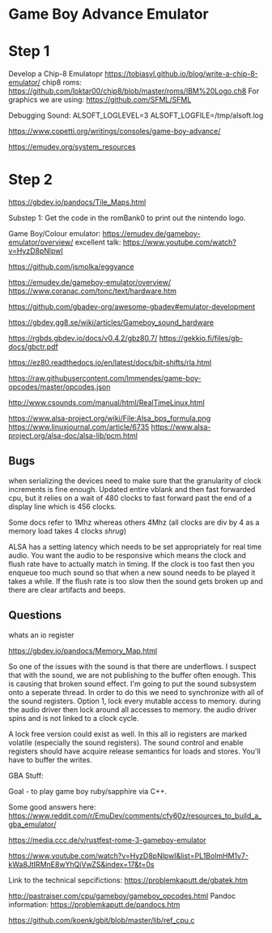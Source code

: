Game Boy Advance Emulator
====

Step 1
===
Develop a Chip-8 Emulatopr
https://tobiasvl.github.io/blog/write-a-chip-8-emulator/
chip8 roms: https://github.com/loktar00/chip8/blob/master/roms/IBM%20Logo.ch8
For graphics we are using: https://github.com/SFML/SFML

Debugging Sound: ALSOFT_LOGLEVEL=3 ALSOFT_LOGFILE=/tmp/alsoft.log

https://www.copetti.org/writings/consoles/game-boy-advance/

https://emudev.org/system_resources

Step 2
===

https://gbdev.io/pandocs/Tile_Maps.html

Substep 1:
Get the code in the romBank0 to print out the nintendo logo.

Game Boy/Colour emulator:
https://emudev.de/gameboy-emulator/overview/
excellent talk: https://www.youtube.com/watch?v=HyzD8pNlpwI

https://github.com/jsmolka/eggvance

https://emudev.de/gameboy-emulator/overview/
https://www.coranac.com/tonc/text/hardware.htm


https://github.com/gbadev-org/awesome-gbadev#emulator-development



https://gbdev.gg8.se/wiki/articles/Gameboy_sound_hardware


https://rgbds.gbdev.io/docs/v0.4.2/gbz80.7/
https://gekkio.fi/files/gb-docs/gbctr.pdf

https://ez80.readthedocs.io/en/latest/docs/bit-shifts/rla.html

https://raw.githubusercontent.com/lmmendes/game-boy-opcodes/master/opcodes.json

http://www.csounds.com/manual/html/RealTimeLinux.html

https://www.alsa-project.org/wiki/File:Alsa_bps_formula.png
https://www.linuxjournal.com/article/6735
https://www.alsa-project.org/alsa-doc/alsa-lib/pcm.html


Bugs
----
when serializing the devices need to make sure that the granularity of clock increments is fine enough.
Updated entire vblank and then fast forwarded cpu, but it relies on a wait of 480 clocks to 
fast forward past the end of a display line which is 456 clocks.

Some docs refer to 1Mhz whereas others 4Mhz (all clocks are div by 4 as a memory load takes 4 clocks *shrug*)

ALSA has a setting latency which needs to be set appropriately for real time audio.
You want the audio to be responsive which means the clock and flush rate have to actually match in timing.
If the clock is too fast then you enqueue too much sound so that when a new sound needs to be played
it takes a while. If the flush rate is too slow then the sound gets broken up and there are clear artifacts
and beeps.

Questions
---
whats an io register


https://gbdev.io/pandocs/Memory_Map.html



So one of the issues with the sound is that there are underflows. I suspect that with the sound, we are not publishing to the buffer often enough.
This is causing that broken sound effect.
I'm going to put the sound subsystem onto a seperate thread. In order to do this we need to synchronize with all of the sound registers.
Option 1, lock every mutable access to memory.
during the audio driver then lock around all accesses to memory. the audio driver spins and is not linked to a clock cycle.

A lock free version could exist as well.
In this all io registers are marked volatile (especially the sound registers). The sound control and enable registers should have acquire release semantics for loads and stores.
You'll have to buffer the writes.

GBA Stuff:


Goal - to play game boy ruby/sapphire via C++.

Some good answers here:
https://www.reddit.com/r/EmuDev/comments/cfy60z/resources_to_build_a_gba_emulator/

https://media.ccc.de/v/rustfest-rome-3-gameboy-emulator


https://www.youtube.com/watch?v=HyzD8pNlpwI&list=PL1BolmHM1v7-kWa8JtIRMnE8wYhQjVwZS&index=17&t=0s



Link to the technical sepcifictions: https://problemkaputt.de/gbatek.htm

http://pastraiser.com/cpu/gameboy/gameboy_opcodes.html
Pandoc information: https://problemkaputt.de/pandocs.htm

https://github.com/koenk/gbit/blob/master/lib/ref_cpu.c
